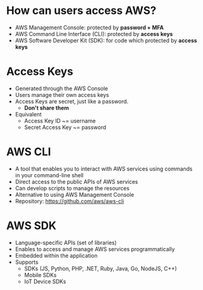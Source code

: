 # How can users access AWS?
- AWS Management Console: protected by **password + MFA**
- AWS Command Line Interface (CLI): protected by **access keys**
- AWS Software Developer Kit (SDK): for code which protected by **access keys**

# Access Keys
- Generated through the AWS Console
- Users manage their own access keys
- Access Keys are secret, just like a password.
    - **Don't share them**
- Equivalent
    - Access Key ID ~= username
    - Secret Access Key ~= password

# AWS CLI
- A tool that enables you to interact with AWS services using commands in your command-line shell
- Direct access to the public APIs of AWS services
- Can develop scripts to manage the resources
- Alternative to using AWS Management Console
- Repository: https://github.com/aws/aws-cli

# AWS SDK
- Language-specific APIs (set of libraries)
- Enables to access and manage AWS services programmatically
- Embedded within the application
- Supports
    - SDKs (JS, Python, PHP, .NET, Ruby, Java, Go, NodeJS, C++)
    - Mobile SDKs
    - IoT Device SDKs
